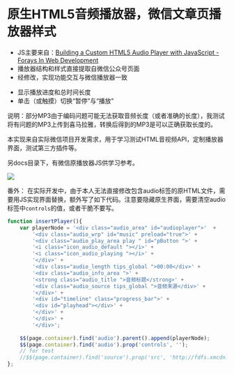 # 原生HTML5音频播放器，微信文章页播放器样式

- JS主要来自：[Building a Custom HTML5 Audio Player with JavaScript - Forays In Web Development](http://www.alexkatz.me/html5-audio/building-a-custom-html5-audio-player-with-javascript/)
- 播放器结构和样式直接提取自微信公众号页面
- 经修改，实现功能交互与微信播放器一致
 + 显示播放进度和总时间长度
 + 单击（或触摸）切换“暂停”与“播放”

说明：部分MP3由于编码问题可能无法获取音频长度（或者准确的长度），我测试将有问题的MP3上传到喜马拉雅，转换后得到的MP3是可以正确获取长度的。

本实现来自实际微信项目开发需求，用于学习测试HTML音视频API，定制播放器界面，测试第三方插件等。

另docs目录下，有微信原播放器JS供学习参考。

![](http://ww4.sinaimg.cn/large/4e5d3ea7jw1ey7on9c0ioj208x05mmx4.jpg)

番外：
在实际开发中，由于本人无法直接修改包含audio标签的原HTML文件，需要用JS实现界面替换，额外写了如下代码。注意要隐藏原生界面，需要清空audio标签中`controls`的值，或者干脆不要写。
```js
function insertPlayer(){
    var playerNode = '<div class="audio_area" id="audioplayer">'  +
        '<div class="audio_wrp" id="music" preload="true">' +
        '<div class="audio_play_area play " id="pButton ">' +
        '<i class="icon_audio_default "></i>' +
        '<i class="icon_audio_playing "></i>' +
        '</div>' +
        '<div class="audio_length tips_global ">00:00</div>' +
        '<div class="audio_info_area ">' +
        '<strong class="audio_title ">音频标题</strong>' +
        '<div class="audio_source tips_global ">音频来源</div>' +
        '</div>' +
        '<div id="timeline" class="progress_bar">' +
        '<div id="playhead"></div>' +
        '</div>' +
        '</div>' +
        '</div>';
    
    $$(page.container).find('audio').parent().append(playerNode);
    $$(page.container).find('audio').prop('controls', '');
    // for test
    //$$(page.container).find('source').prop('src', 'http://fdfs.xmcdn.com/group9/M07/95/31/wKgDYlY7_9DzDKIwAAcTVNSve_k086.mp3');
};
```